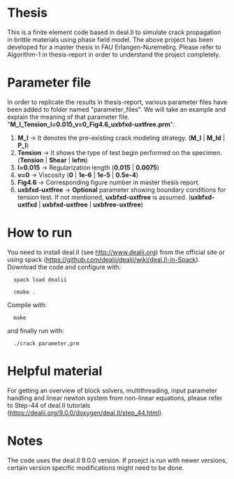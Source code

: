 # Thesis

This is a finite element code based in deal.II to simulate crack propagation in brittle materials using phase field model. 
The above project has been developed for a master thesis in FAU Erlangen-Nuremebrg.
Please refer to Algorithm-1 in thesis-report in order to understand the project completely.

# Parameter file
In order to replicate the results in thesis-report, various parameter files have been added to folder named "parameter_files". 
We will take an example and explain the meaning of that parameter file. 
"**M_I_Tension_l=0.015_v=0_Fig4.6_uxbfxd-uxtfree.prm**":
1. **M_I** -> It denotes the pre-existing crack modeling strategy. (**M_I** | **M_Id** | **P_I**)
2. **Tension** -> It shows the type of test begin performed on the specimen. (**Tension** | **Shear** | **lefm**)
3. **l=0.015** -> Regularization length (**0.015** | **0.0075**)
4. **v=0** -> Viscosity (**0** | **1e-6** | **1e-5** | **0.5e-4**)
5. **Fig4.6** -> Corresponding figure number in master thesis report.
6. **uxbfxd-uxtfree** -> **Optional** parameter showing boundary conditions for tension test. If not mentioned, **uxbfxd-uxtfree** is assumed. (**uxbfxd-uxtfxd** | **uxbfxd-uxtfree** | **uxbfree-uxtfree**)

# How to run

You need to install deal.II (see http://www.dealii.org) from the official site or using spack (https://github.com/dealii/dealii/wiki/deal.II-in-Spack). 
Download the code and configure with:
```
  spack load dealii
```
```
  cmake .
```
Compile with:
```
  make
```
and finally run with:
```
  ./crack parameter.prm
```

# Helpful material
For getting an overview of block solvers, multithreading, input parameter handling and linear newton system from non-linear equations, 
please refer to Step-44 of deal.II tutorials (https://dealii.org/9.0.0/doxygen/deal.II/step_44.html).

# Notes
The code uses the deal.II 9.0.0 version. If proejct is run with newer versions, certain version specific modifications
might need to be done.
